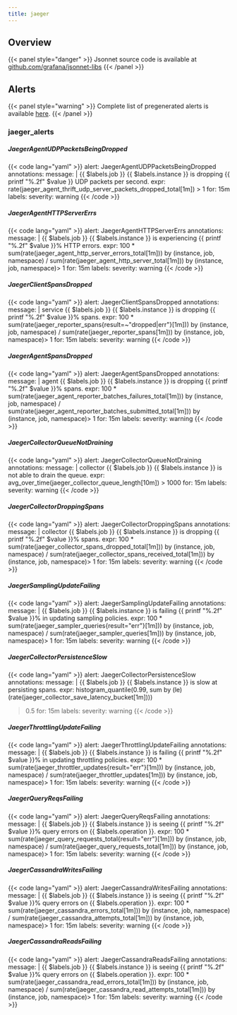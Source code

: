 ```yaml
---
title: jaeger
---
```


## Overview



{{< panel style="danger" >}}
Jsonnet source code is available at [github.com/grafana/jsonnet-libs](https://github.com/grafana/jsonnet-libs/tree/master/jaeger-mixin)
{{< /panel >}}

## Alerts

{{< panel style="warning" >}}
Complete list of pregenerated alerts is available [here](https://github.com/monitoring-mixins/website/blob/master/assets/jaeger/alerts.yaml).
{{< /panel >}}

### jaeger_alerts

##### JaegerAgentUDPPacketsBeingDropped

{{< code lang="yaml" >}}
alert: JaegerAgentUDPPacketsBeingDropped
annotations:
  message: |
    {{ $labels.job }} {{ $labels.instance }} is dropping {{ printf "%.2f" $value }} UDP packets per second.
expr: rate(jaeger_agent_thrift_udp_server_packets_dropped_total[1m]) > 1
for: 15m
labels:
  severity: warning
{{< /code >}}
 
##### JaegerAgentHTTPServerErrs

{{< code lang="yaml" >}}
alert: JaegerAgentHTTPServerErrs
annotations:
  message: |
    {{ $labels.job }} {{ $labels.instance }} is experiencing {{ printf "%.2f" $value }}% HTTP errors.
expr: 100 * sum(rate(jaeger_agent_http_server_errors_total[1m])) by (instance, job,
  namespace) / sum(rate(jaeger_agent_http_server_total[1m])) by (instance, job, namespace)>
  1
for: 15m
labels:
  severity: warning
{{< /code >}}
 
##### JaegerClientSpansDropped

{{< code lang="yaml" >}}
alert: JaegerClientSpansDropped
annotations:
  message: |
    service {{ $labels.job }} {{ $labels.instance }} is dropping {{ printf "%.2f" $value }}% spans.
expr: 100 * sum(rate(jaeger_reporter_spans{result=~"dropped|err"}[1m])) by (instance,
  job, namespace) / sum(rate(jaeger_reporter_spans[1m])) by (instance, job, namespace)>
  1
for: 15m
labels:
  severity: warning
{{< /code >}}
 
##### JaegerAgentSpansDropped

{{< code lang="yaml" >}}
alert: JaegerAgentSpansDropped
annotations:
  message: |
    agent {{ $labels.job }} {{ $labels.instance }} is dropping {{ printf "%.2f" $value }}% spans.
expr: 100 * sum(rate(jaeger_agent_reporter_batches_failures_total[1m])) by (instance,
  job, namespace) / sum(rate(jaeger_agent_reporter_batches_submitted_total[1m])) by
  (instance, job, namespace)> 1
for: 15m
labels:
  severity: warning
{{< /code >}}
 
##### JaegerCollectorQueueNotDraining

{{< code lang="yaml" >}}
alert: JaegerCollectorQueueNotDraining
annotations:
  message: |
    collector {{ $labels.job }} {{ $labels.instance }} is not able to drain the queue.
expr: avg_over_time(jaeger_collector_queue_length[10m]) > 1000
for: 15m
labels:
  severity: warning
{{< /code >}}
 
##### JaegerCollectorDroppingSpans

{{< code lang="yaml" >}}
alert: JaegerCollectorDroppingSpans
annotations:
  message: |
    collector {{ $labels.job }} {{ $labels.instance }} is dropping {{ printf "%.2f" $value }}% spans.
expr: 100 * sum(rate(jaeger_collector_spans_dropped_total[1m])) by (instance, job,
  namespace) / sum(rate(jaeger_collector_spans_received_total[1m])) by (instance,
  job, namespace)> 1
for: 15m
labels:
  severity: warning
{{< /code >}}
 
##### JaegerSamplingUpdateFailing

{{< code lang="yaml" >}}
alert: JaegerSamplingUpdateFailing
annotations:
  message: |
    {{ $labels.job }} {{ $labels.instance }} is failing {{ printf "%.2f" $value }}% in updating sampling policies.
expr: 100 * sum(rate(jaeger_sampler_queries{result="err"}[1m])) by (instance, job,
  namespace) / sum(rate(jaeger_sampler_queries[1m])) by (instance, job, namespace)>
  1
for: 15m
labels:
  severity: warning
{{< /code >}}
 
##### JaegerCollectorPersistenceSlow

{{< code lang="yaml" >}}
alert: JaegerCollectorPersistenceSlow
annotations:
  message: |
    {{ $labels.job }} {{ $labels.instance }} is slow at persisting spans.
expr: histogram_quantile(0.99, sum by (le) (rate(jaeger_collector_save_latency_bucket[1m])))
  > 0.5
for: 15m
labels:
  severity: warning
{{< /code >}}
 
##### JaegerThrottlingUpdateFailing

{{< code lang="yaml" >}}
alert: JaegerThrottlingUpdateFailing
annotations:
  message: |
    {{ $labels.job }} {{ $labels.instance }} is failing {{ printf "%.2f" $value }}% in updating throttling policies.
expr: 100 * sum(rate(jaeger_throttler_updates{result="err"}[1m])) by (instance, job,
  namespace) / sum(rate(jaeger_throttler_updates[1m])) by (instance, job, namespace)>
  1
for: 15m
labels:
  severity: warning
{{< /code >}}
 
##### JaegerQueryReqsFailing

{{< code lang="yaml" >}}
alert: JaegerQueryReqsFailing
annotations:
  message: |
    {{ $labels.job }} {{ $labels.instance }} is seeing {{ printf "%.2f" $value }}% query errors on {{ $labels.operation }}.
expr: 100 * sum(rate(jaeger_query_requests_total{result="err"}[1m])) by (instance,
  job, namespace) / sum(rate(jaeger_query_requests_total[1m])) by (instance, job,
  namespace)> 1
for: 15m
labels:
  severity: warning
{{< /code >}}
 
##### JaegerCassandraWritesFailing

{{< code lang="yaml" >}}
alert: JaegerCassandraWritesFailing
annotations:
  message: |
    {{ $labels.job }} {{ $labels.instance }} is seeing {{ printf "%.2f" $value }}% query errors on {{ $labels.operation }}.
expr: 100 * sum(rate(jaeger_cassandra_errors_total[1m])) by (instance, job, namespace)
  / sum(rate(jaeger_cassandra_attempts_total[1m])) by (instance, job, namespace)>
  1
for: 15m
labels:
  severity: warning
{{< /code >}}
 
##### JaegerCassandraReadsFailing

{{< code lang="yaml" >}}
alert: JaegerCassandraReadsFailing
annotations:
  message: |
    {{ $labels.job }} {{ $labels.instance }} is seeing {{ printf "%.2f" $value }}% query errors on {{ $labels.operation }}.
expr: 100 * sum(rate(jaeger_cassandra_read_errors_total[1m])) by (instance, job, namespace)
  / sum(rate(jaeger_cassandra_read_attempts_total[1m])) by (instance, job, namespace)>
  1
for: 15m
labels:
  severity: warning
{{< /code >}}
 
